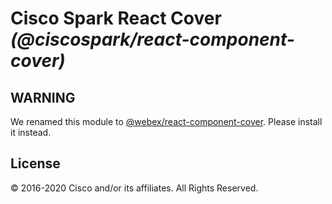 # Cisco Spark React Cover _(@ciscospark/react-component-cover)_

## WARNING

We renamed this module to [@webex/react-component-cover](https://www.npmjs.com/package/@webex/react-component-cover). Please install it instead.

## License

© 2016-2020 Cisco and/or its affiliates. All Rights Reserved.
